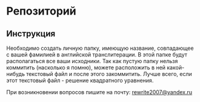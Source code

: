# Репозиторий #
## Инструкция ##
Необходимо создать личную папку, имеющую название, совпадающее с вашей фамилией в английской транслитерации. В этой папке будут располагаться все ваши исходники. Так как пустую папку нельзя коммитить (насколько я помню), можете расположить в ней какой-нибудь текстовый файл и после этого закоммитить. Лучше всего, если этот текстовый файл - решение квадратного уравнения.

При возникновении вопросов пишите на почту: rewrite2007@yandex.ru